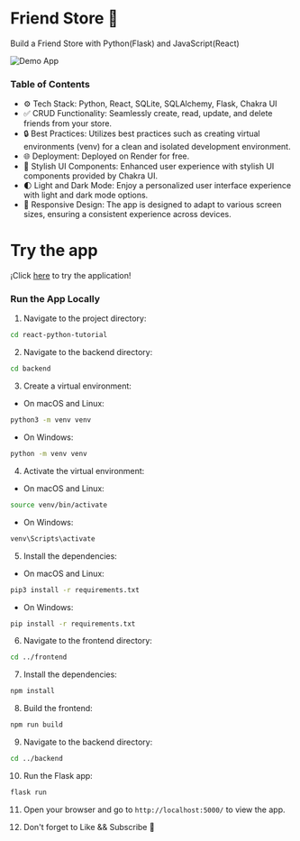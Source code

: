 # Friend Store 🚀

Build a Friend Store with Python(Flask) and JavaScript(React)

![Demo App](https://i.ibb.co/S6Xgb6c/Group-98.png)

### Table of Contents

- ⚙️ Tech Stack: Python, React, SQLite, SQLAlchemy, Flask, Chakra UI
- ✅ CRUD Functionality: Seamlessly create, read, update, and delete friends from your store.
- 🔒 Best Practices: Utilizes best practices such as creating virtual environments (venv) for a clean and isolated development environment.
- 🌐 Deployment: Deployed on Render for free.
- 🎨 Stylish UI Components: Enhanced user experience with stylish UI components provided by Chakra UI.
- 🌓 Light and Dark Mode: Enjoy a personalized user interface experience with light and dark mode options.
- 📱 Responsive Design: The app is designed to adapt to various screen sizes, ensuring a consistent experience across devices.

# Try the app

¡Click [here](https://react-python-my-besties.onrender.com/) to try the application!

### Run the App Locally

1. Navigate to the project directory:

```bash
cd react-python-tutorial
```

2. Navigate to the backend directory:

```bash
cd backend
```

3. Create a virtual environment:

- On macOS and Linux:

```bash
python3 -m venv venv
```

- On Windows:

```bash
python -m venv venv
```

4. Activate the virtual environment:

- On macOS and Linux:

```bash
source venv/bin/activate
```

- On Windows:

```bash
venv\Scripts\activate
```

5. Install the dependencies:

- On macOS and Linux:

```bash
pip3 install -r requirements.txt
```

- On Windows:

```bash
pip install -r requirements.txt
```

6. Navigate to the frontend directory:

```bash
cd ../frontend
```

7. Install the dependencies:

```bash
npm install
```

8. Build the frontend:

```bash
npm run build
```

9. Navigate to the backend directory:

```bash
cd ../backend
```

10. Run the Flask app:

```bash
flask run
```

11. Open your browser and go to `http://localhost:5000/` to view the app.

12. Don't forget to Like && Subscribe 🚀
